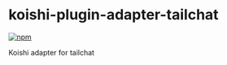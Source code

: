 # koishi-plugin-adapter-tailchat

[![npm](https://img.shields.io/npm/v/koishi-plugin-adapter-tailchat?style=flat-square)](https://www.npmjs.com/package/koishi-plugin-adapter-tailchat)

Koishi adapter for tailchat
